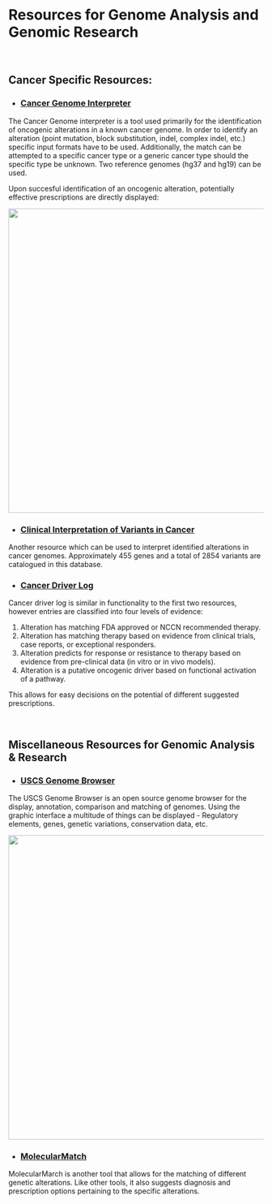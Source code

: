 # **Resources for Genome Analysis and Genomic Research**

&nbsp;
&nbsp;

## Cancer Specific Resources:

* ### [Cancer Genome Interpreter](https://www.cancergenomeinterpreter.org/home)

The Cancer Genome interpreter is a tool used primarily for the identification of oncogenic alterations in a known cancer genome.
In order to identify an alteration (point mutation, block substitution, indel, complex indel, etc.) specific input formats have to be used.
Additionally, the match can be attempted to a specific cancer type or a generic cancer type should the specific type be unknown. 
Two reference genomes (hg37 and hg19) can be used.

Upon succesful identification of an oncogenic alteration, potentially effective prescriptions are directly displayed: 

<p align="center">
<img src="https://github.com/compbiozurich/UZH-BIO392/blob/master/course-results/2021/denis-adamec/images/CGI_Result.png" width="600">
</p>


* ### [Clinical Interpretation of Variants in Cancer](https://civicdb.org/home)

Another resource which can be used to interpret identified alterations in cancer genomes. Approximately 455 genes and a total of 2854 variants are catalogued in this database.


* ### [Cancer Driver Log](https://candl.osu.edu/)

Cancer driver log is similar in functionality to the first two resources, however entries are classified into four levels of evidence:


1. Alteration has matching FDA approved or NCCN recommended therapy.
2. Alteration has matching therapy based on evidence from clinical trials, case reports, or exceptional responders.
3. Alteration predicts for response or resistance to therapy based on evidence from pre-clinical data (in vitro or in vivo models).
4. Alteration is a putative oncogenic driver based on functional activation of a pathway.


This allows for easy decisions on the potential of different suggested prescriptions.

&nbsp;
&nbsp;

## Miscellaneous Resources for Genomic Analysis & Research

* ### [USCS Genome Browser](https://genome.ucsc.edu)

The USCS Genome Browser is an open source genome browser for the display, annotation, comparison and matching of genomes. Using the graphic interface a multitude of things can be displayed - Regulatory elements, genes, genetic variations, conservation data, etc. 

<p align="center">
<img src="https://github.com/compbiozurich/UZH-BIO392/blob/master/course-results/2021/denis-adamec/images/USCS_Browser.png" width="600">
</p>

* ### [MolecularMatch](https://www.molecularmatch.com)

MolecularMarch is another tool that allows for the matching of different genetic alterations. Like other tools, it also suggests diagnosis and prescription options pertaining to the specific alterations.

